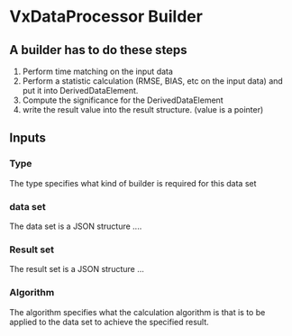 # VxDataProcessor Builder

## A builder has to do these steps

1. Perform time matching on the input data
2. Perform a statistic calculation (RMSE, BIAS, etc on the input data) and put it into DerivedDataElement.
3. Compute the significance for the DerivedDataElement
4. write the result value into the result structure. (value is a pointer)

## Inputs

### Type

The type specifies what kind of builder is required for this data set

### data set

The data set is a JSON structure ....

### Result set

The result set is a JSON structure ...

### Algorithm

The algorithm specifies what the calculation algorithm is that is to be applied to the data set to achieve the specified result.
